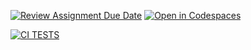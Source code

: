 [![Review Assignment Due Date](https://classroom.github.com/assets/deadline-readme-button-22041afd0340ce965d47ae6ef1cefeee28c7c493a6346c4f15d667ab976d596c.svg)](https://classroom.github.com/a/qsam7Uxz)
[![Open in Codespaces](https://classroom.github.com/assets/launch-codespace-2972f46106e565e64193e422d61a12cf1da4916b45550586e14ef0a7c637dd04.svg)](https://classroom.github.com/open-in-codespaces?assignment_repo_id=18919212)

[![CI TESTS](https://github.com/ULL-ESIT-INF-DSI-2425/prct06-generics-solid-Ivanperez03/actions/workflows/ci.yml/badge.svg)](https://github.com/ULL-ESIT-INF-DSI-2425/prct06-generics-solid-Ivanperez03/actions/workflows/ci.yml)